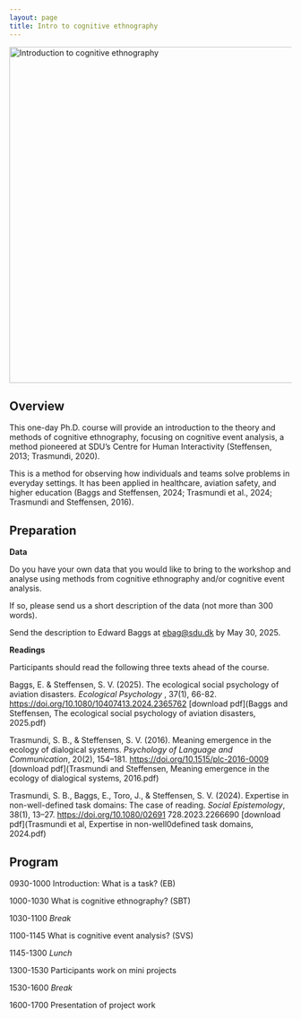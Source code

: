 ```yaml
---
layout: page
title: Intro to cognitive ethnography
---
```


<div class="text-center">
  <img src="{{ 'assets/img/cognitive_ethnography_poster.png' | relative_url }}" alt="Introduction to cognitive ethnography" width="600"/>
</div>

## Overview

This one-day Ph.D. course will provide an introduction to the theory and methods of cognitive ethnography, focusing on cognitive event analysis, a method pioneered at SDU’s Centre for Human Interactivity (Steffensen, 2013; Trasmundi, 2020).

This is a method for observing how individuals and teams solve problems in everyday settings. It has been applied in healthcare, aviation safety, and higher education (Baggs and Steffensen, 2024; Trasmundi et al., 2024; Trasmundi and Steffensen, 2016). 

## Preparation

**Data**

Do you have your own data that you would like to bring to the workshop and analyse using methods from cognitive ethnography and/or cognitive event analysis.

If so, please send us a short description of the data (not more than 300 words).

Send the description to Edward Baggs at ebag@sdu.dk by May 30, 2025.

**Readings**

Participants should read the following three texts ahead of the course.

Baggs, E. & Steffensen, S. V. (2025). The ecological social psychology of aviation disasters. _Ecological Psychology_
, 37(1), 66-82. https://doi.org/10.1080/10407413.2024.2365762
[download pdf](Baggs and Steffensen, The ecological social psychology of aviation disasters, 2025.pdf)

Trasmundi, S. B., & Steffensen, S. V. (2016). Meaning emergence in the ecology of dialogical
systems. _Psychology of Language and Communication_, 20(2), 154–181. https://doi.org/10.1515/plc-2016-0009
[download pdf](Trasmundi and Steffensen, Meaning emergence in the ecology of dialogical systems, 2016.pdf)

Trasmundi, S. B., Baggs, E., Toro, J., & Steffensen, S. V. (2024). Expertise in non-well-defined task
domains: The case of reading. _Social Epistemology_, 38(1), 13–27. https://doi.org/10.1080/02691
728.2023.2266690
[download pdf](Trasmundi et al, Expertise in non-well0defined task domains, 2024.pdf)

## Program

0930-1000 Introduction: What is a task? (EB)

1000-1030 What is cognitive ethnography? (SBT)

1030-1100 _Break_

1100-1145 What is cognitive event analysis? (SVS)

1145-1300 _Lunch_

1300-1530 Participants work on mini projects

1530-1600 _Break_

1600-1700 Presentation of project work
